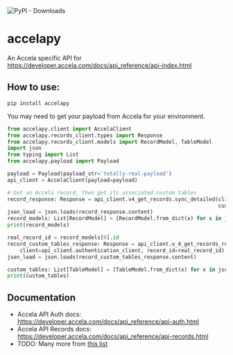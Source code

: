 ![PyPI - Downloads](https://img.shields.io/pypi/dm/accelapy)


# accelapy
An Accela specific API for https://developer.accela.com/docs/api_reference/api-index.html

## How to use:

`pip install accelapy`

You may need to get your payload from Accela for your environment.

```python
from accelapy.client import AccelaClient
from accelapy.records_client.types import Response
from accelapy.records_client.models import RecordModel, TableModel
import json
from typing import List
from accelapy.payload import Payload

payload = Payload(payload_str='totally-real-payload')
api_client = AccelaClient(payload=payload)

# Get an Accela record, then get its associated custom tables
record_response: Response = api_client.v4_get_records.sync_detailed(client=api_client.authentication_client,
                                                                    custom_id='TM-6308')
json_load = json.loads(record_response.content)
record_models: List[RecordModel] = [RecordModel.from_dict(x) for x in json_load['result']]
print(record_models)

real_record_id = record_models[0].id
record_custom_tables_response: Response = api_client.v_4_get_records_record_id_custom_tables.sync_detailed(
    client=api_client.authentication_client, record_id=real_record_id)
json_load = json.loads(record_custom_tables_response.content)

custom_tables: List[TableModel] = [TableModel.from_dict(x) for x in json_load['result']]
print(custom_tables)
```

## Documentation
* Accela API Auth docs: https://developer.accela.com/docs/api_reference/api-auth.html
* Accela API Records docs: https://developer.accela.com/docs/api_reference/api-records.html
* TODO: Many more from [this list](https://developer.accela.com/docs/api_reference/api-index.html)
